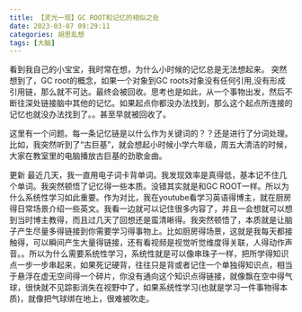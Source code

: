 ```yaml
---
title: 【灵光一现】GC ROOT和记忆的相似之处
date: 2023-03-07 09:29:11
categories: 胡思乱想
tags: [大脑]
---
```

看到我自己的小宝宝，我时常在想，为什么小时候的记忆总是无法想起来。
突然想到了，GC root的概念，如果一个对象到GC roots对象没有任何引用,没有形成引用链，那么就不可达。最终会被回收。思考也是如此，从一个事物出发，然后不断往深处链接脑中其他的记忆。如果起点你都没办法找到，那么这个起点所连接的记忆也就没办法找到了。。甚至早就被回收了。

这里有一个问题。每一条记忆链是以什么作为关键词的？？还是进行了分词处理。比如，我突然听到了“古巨基”，就会想起小时候小学六年级，周五大清洁的时候，大家在教室里的电脑播放古巨基的劲歌金曲。

更新
最近几天，我一直用电子词卡背单词。我发现效率是真得低，基本记不住几个单词。我突然顿悟了记忆得一些本质。没错其实就是和GC ROOT一样。所以为什么系统性学习如此重要。作为对比，我在youtube看学习英语得博主，就在厨房得日常场景介绍一些英文。我看一边就可以记住很多内容了，并且一会想就可以想到当时博主教得，而且过几天了回想还是蛮清晰得。我突然顿悟了，本质就是让脑子产生尽量多得链接到你需要学习得事物上。比如厨房得场景，这就是我每天都接触得，可以瞬间产生大量得链接，还有看视频是视觉听觉维度得关联，人得动作声音。。所以为什么需要系统性学习，系统性就是可以像串珠子一样，把所学得知识点一步一步串起来，如果死记硬背，往往只是背或者记住一个单独得知识点，相当于悬浮在虚无空间得一个碎片，你没有通向这个知识点得链接，就像飘在空中得气球，很快就不见踪影消失在视野中了，如果系统性学习(也就是学习一件事物得本质)，就像把气球绑在地上，很难被吹走。

